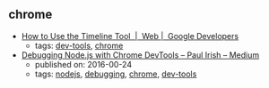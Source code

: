 chrome 
---
* [How to Use the Timeline Tool  |  Web |  Google Developers](https://developers.google.com/web/tools/chrome-devtools/evaluate-performance/timeline-tool)
    * tags: [dev-tools](../tags/dev-tools.md), [chrome](../tags/chrome.md)
* [Debugging Node.js with Chrome DevTools – Paul Irish – Medium](https://medium.com/@paul_irish/debugging-node-js-nightlies-with-chrome-devtools-7c4a1b95ae27)
    * published on: 2016-00-24
    * tags: [nodejs](../tags/nodejs.md), [debugging](../tags/debugging.md), [chrome](../tags/chrome.md), [dev-tools](../tags/dev-tools.md)
